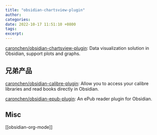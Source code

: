 ```yaml
---
title: "obsidian-chartsview-plugin"
author: 
categories: 
date: 2022-10-17 11:51:10 +0800
tags: 
excerpt: 
---
```



[caronchen/obsidian-chartsview-plugin](https://github.com/caronchen/obsidian-chartsview-plugin): Data visualization solution in Obsidian, support plots and graphs.



## 兄弟产品

[caronchen/obsidian-calibre-plugin](https://github.com/caronchen/obsidian-calibre-plugin): Allow you to access your calibre libraries and read books directly in Obsidian.

[caronchen/obsidian-epub-plugin](https://github.com/caronchen/obsidian-epub-plugin): An ePub reader plugin for Obsidian.



## Misc

[[obsidian-org-mode]]





